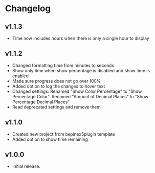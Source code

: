 # Changelog
## v1.1.3
- Time now includes hours when there is only a single hour to display
## v1.1.2
- Changed formatting time from minutes to seconds
- Show only time when show percentage is disabled and show time is enabled
- Made sure progress does not go over 100%
- Added option to log the changes to hover text
- Changed settings: Renamed "Show Color Percentage" to "Show Percentage Color". Renamed "Amount of Decimal Places" to "Show Percentage Decimal Places"
- Read deprecated settings and remove them
## v1.1.0
- Created new project from bepinex5plugin template
- Added option to show time remaining
## v1.0.0
- Initial release.
